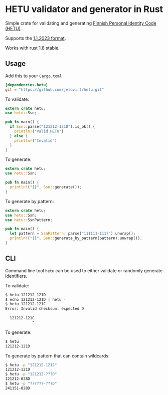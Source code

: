 # HETU validator and generator in Rust

Simple crate for validating and generating [Finnish Personal Identity Code (HETU)][1].

Supports the [1.1.2023 format](https://dvv.fi/hetu-uudistus). 

Works with rust 1.8 stable.

## Usage

Add this to your `Cargo.toml`

```toml
[dependencies.hetu]
git = "https://github.com/jelovirt/hetu.git"
```

To validate:

```rust
extern crate hetu;
use hetu::Ssn;

pub fn main() {
  if Ssn::parse("121212-121D").is_ok() {
    println!("Valid HETU")
  } else {
    println!("Invalid")
  }
}
```

To generate:

```rust
extern crate hetu;
use hetu::Ssn;

pub fn main() {
  println!("{}", Ssn::generate());
}
```

To generate by pattern:

```rust
extern crate hetu;
use hetu::Ssn;
use hetu::SsnPattern;

pub fn main() {
  let pattern = SsnPattern::parse("111111-111?").unwrap();
  println!("{}", Ssn::generate_by_pattern(pattern).unwrap());
}
```

## CLI

Command line tool `hetu` can be used to either validate or randomly generate
identifiers.

To validate:

```bash
$ hetu 121212-121D
$ echo 121212-121D | hetu -
$ hetu 121212-121C
Error: Invalid checksum: expected D
  
  121212-121C
            ^
```

To generate:

```bash
$ hetu
121212-121D
```

To generate by pattern that can contain wildcards:

```bash
$ hetu -p "121212-121?"
121212-121D
$ hetu -p "121212-???D"
121212-028D
$ hetu -p "??????-???D"
241151-028D
```

[1]: https://en.wikipedia.org/wiki/National_identification_number#Finland
